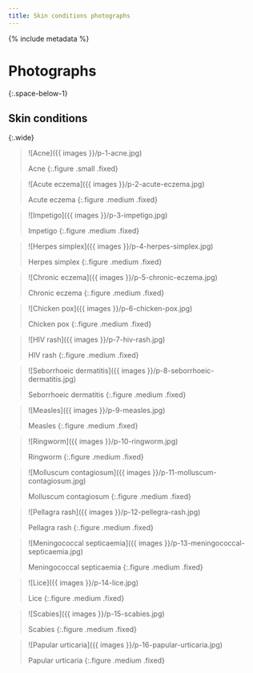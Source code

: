```yaml
---
title: Skin conditions photographs
---
```


{% include metadata %}

# Photographs
{:.space-below-1}

## Skin conditions
{:.wide}

<div class="figure-gallery" markdown="1">

> ![Acne]({{ images }}/p-1-acne.jpg)
> 
> Acne
{:.figure .small .fixed}

> ![Acute eczema]({{ images }}/p-2-acute-eczema.jpg)
> 
> Acute eczema
{:.figure .medium .fixed}

> ![Impetigo]({{ images }}/p-3-impetigo.jpg)
> 
> Impetigo
{:.figure .medium .fixed}

> ![Herpes simplex]({{ images }}/p-4-herpes-simplex.jpg)
> 
> Herpes simplex
{:.figure .medium .fixed}

> ![Chronic eczema]({{ images }}/p-5-chronic-eczema.jpg)
> 
> Chronic eczema
{:.figure .medium .fixed}

> ![Chicken pox]({{ images }}/p-6-chicken-pox.jpg)
> 
> Chicken pox
{:.figure .medium .fixed}

> ![HIV rash]({{ images }}/p-7-hiv-rash.jpg)
> 
> HIV rash
{:.figure .medium .fixed}

> ![Seborrhoeic dermatitis]({{ images }}/p-8-seborrhoeic-dermatitis.jpg)
> 
> Seborrhoeic dermatitis
{:.figure .medium .fixed}

> ![Measles]({{ images }}/p-9-measles.jpg)
> 
> Measles
{:.figure .medium .fixed}

> ![Ringworm]({{ images }}/p-10-ringworm.jpg)
> 
> Ringworm
{:.figure .medium .fixed}

> ![Molluscum contagiosum]({{ images }}/p-11-molluscum-contagiosum.jpg)
> 
> Molluscum contagiosum
{:.figure .medium .fixed}

> ![Pellagra rash]({{ images }}/p-12-pellegra-rash.jpg)
> 
> Pellagra rash
{:.figure .medium .fixed}

> ![Meningococcal septicaemia]({{ images }}/p-13-meningococcal-septicaemia.jpg)
> 
> Meningococcal septicaemia
{:.figure .medium .fixed}

> ![Lice]({{ images }}/p-14-lice.jpg)
> 
> Lice
{:.figure .medium .fixed}

> ![Scabies]({{ images }}/p-15-scabies.jpg)
> 
> Scabies
{:.figure .medium .fixed}

> ![Papular urticaria]({{ images }}/p-16-papular-urticaria.jpg)
> 
> Papular urticaria
{:.figure .medium .fixed}

</div>
